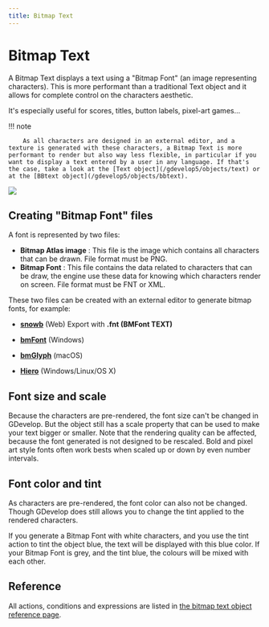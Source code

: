 ```yaml
---
title: Bitmap Text
---
```

# Bitmap Text

A Bitmap Text displays a text using a "Bitmap Font" (an image representing characters). This is more performant than a traditional Text object and it allows for complete control on the characters aesthetic.

It's especially useful for scores, titles, button labels, pixel-art games...

!!! note

        As all characters are designed in an external editor, and a texture is generated with these characters, a Bitmap Text is more performant to render but also way less flexible, in particular if you want to display a text entered by a user in any language. If that's the case, take a look at the [Text object](/gdevelop5/objects/text) or at the [BBtext object](/gdevelop5/objects/bbtext).


![](/gdevelop5/objects/bitmap_text/pasted/20210510-003631.png)

## Creating "Bitmap Font" files

A font is represented by two files:

- **Bitmap Atlas image** : This file is the image which contains all characters that can be drawn. File format must be PNG.
- **Bitmap Font** : This file contains the data related to characters that can be draw, the engine use these data for knowing which characters render on screen. File format must be FNT or XML.

These two files can be created with an external editor to generate bitmap fonts, for example:

* **[snowb](https://snowb.org/)** (Web) Export with  **.fnt (BMFont TEXT)**

* **[bmFont](https://www.angelcode.com/products/bmfont/)** (Windows)
* **[bmGlyph](https://www.bmglyph.com/)** (macOS)

* **[Hiero](https://github.com/libgdx/libgdx/wiki/Hiero)** (Windows/Linux/OS X)

## Font size and scale

Because the characters are pre-rendered, the font size can't be changed in GDevelop. But the object still has a scale property that can be used to make your text bigger or smaller. Note that the rendering quality can be affected, because the font generated is not designed to be rescaled. Bold and pixel art style fonts often work bests when scaled up or down by even number intervals.

## Font color and tint

As characters are pre-rendered, the font color can also not be changed. Though GDevelop does still allows you to change the tint applied to the rendered characters.

If you generate a Bitmap Font with white characters, and you use the tint action to tint the object blue, the text will be displayed with this blue color. If your Bitmap Font is grey, and the tint blue, the colours will be mixed with each other.

## Reference

All actions, conditions and expressions are listed in [the bitmap text object reference page](/gdevelop5/all-features/bitmap-text/reference/).